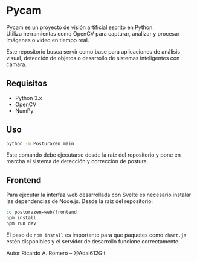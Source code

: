 # Pycam

Pycam es un proyecto de visión artificial escrito en Python.  
Utiliza herramientas como OpenCV para capturar, analizar y procesar imágenes o video en tiempo real.  

Este repositorio busca servir como base para aplicaciones de análisis visual, detección de objetos o desarrollo de sistemas inteligentes con cámara.

## Requisitos

- Python 3.x
- OpenCV
- NumPy

## Uso

```bash
python -m PosturaZen.main
```
Este comando debe ejecutarse desde la raíz del repositorio y pone en marcha el
sistema de detección y corrección de postura.

## Frontend

Para ejecutar la interfaz web desarrollada con Svelte es necesario
instalar las dependencias de Node.js. Desde la raíz del repositorio:

```bash
cd posturazen-web/frontend
npm install
npm run dev
```

El paso de `npm install` es importante para que paquetes como
`chart.js` estén disponibles y el servidor de desarrollo funcione
correctamente.

Autor
Ricardo A. Romero – @Adal612Git

